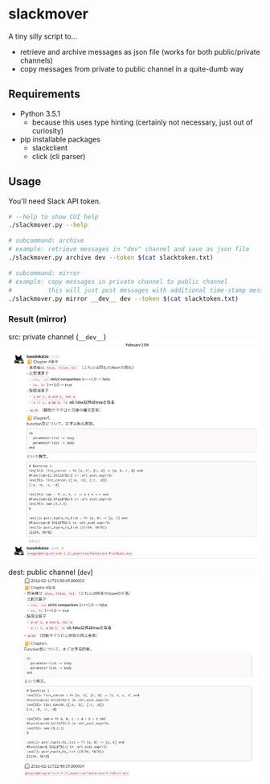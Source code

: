 # slackmover

A tiny silly script to...

* retrieve and archive messages as json file (works for both public/private channels)
* copy messages from private to public channel in a quite-dumb way


## Requirements
* Python 3.5.1
  * because this uses type hinting (certainly not necessary, just out of curiosity)
* pip installable packages
  * slackclient
  * click (cli parser)

## Usage
You'll need Slack API token.

```sh
# --help to show CUI help
./slackmover.py --help
```

```sh
# subcommand: archive
# example: retrieve messages in "dev" channel and save as json file
./slackmover.py archive dev --token $(cat slacktoken.txt)
```

```sh
# subcommand: mirror
# example: copy messages in private channel to public channel
#          this will just post messages with additional time-stamp messages
./slackmover.py mirror __dev__ dev --token $(cat slacktoken.txt)

```

### Result (mirror)
src: private channel (`__dev__`)
![](img/mirror-from.png)

dest: public channel (`dev`)
![](img/mirror-to.png)
